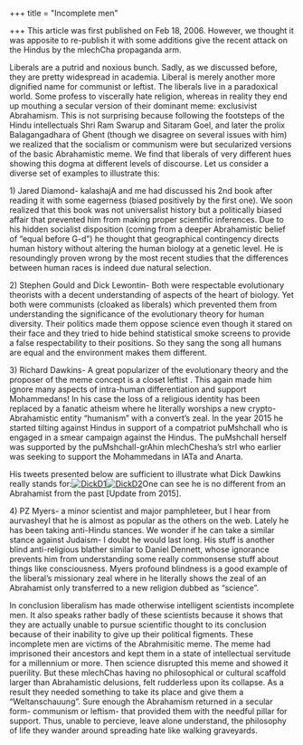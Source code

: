 +++
title = "Incomplete men"

+++
This article was first published on Feb 18, 2006. However, we thought it
was apposite to re-publish it with some additions give the recent attack
on the Hindus by the mlechCha propaganda arm.

Liberals are a putrid and noxious bunch. Sadly, as we discussed before,
they are pretty widespread in academia. Liberal is merely another more
dignified name for communist or leftist. The liberals live in a
paradoxical world. Some profess to viscerally hate religion, whereas in
reality they end up mouthing a secular version of their dominant meme:
exclusivist Abrahamism. This is not surprising because following the
footsteps of the Hindu intellectuals Shri Ram Swarup and Sitaram Goel,
and later the prolix Balagangadhara of Ghent (though we disagree on
several issues with him) we realized that the socialism or communism
were but secularized versions of the basic Abrahamistic meme. We find
that liberals of very different hues showing this dogma at different
levels of discourse. Let us consider a diverse set of examples to
illustrate this:

1\) Jared Diamond- kalashajA and me had discussed his 2nd book after
reading it with some eagerness (biased positively by the first one). We
soon realized that this book was not universalist history but a
politically biased affair that prevented him from making proper
scientific inferences. Due to his hidden socialist disposition (coming
from a deeper Abrahamistic belief of “equal before G-d”) he thought that
geographical contingency directs human history without altering the
human biology at a genetic level. He is resoundingly proven wrong by the
most recent studies that the differences between human races is indeed
due natural selection.

2\) Stephen Gould and Dick Lewontin- Both were respectable evolutionary
theorists with a decent understanding of aspects of the heart of
biology. Yet both were communists (cloaked as liberals) which prevented
them from understanding the significance of the evolutionary theory for
human diversity. Their politics made them oppose science even though it
stared on their face and they tried to hide behind statistical smoke
screens to provide a false respectability to their positions. So they
sang the song all humans are equal and the environment makes them
different.

3\) Richard Dawkins- A great popularizer of the evolutionary theory and
the proposer of the meme concept is a closet leftist . This again made
him ignore many aspects of intra-human differentiation and support
Mohammedans\! In his case the loss of a religious identity has been
replaced by a fanatic atheism where he literally worships a new
crypto-Abrahamistic entity “humanism” with a convert’s zeal. In the year
2015 he started tilting against Hindus in support of a compatriot
puMshchalI who is engaged in a smear campaign against the Hindus. The
puMshchalI herself was supported by the puMshchalI-grAhin mlechChesha’s
strI who earlier was seeking to support the Mohammedans in lATa and
Anarta.

His tweets presented below are sufficient to illustrate what Dick
Dawkins really stands
for:[![DickD1](https://manasataramgini.files.wordpress.com/2006/02/dickd1.jpg?w=407&h=231)![DickD2](https://manasataramgini.files.wordpress.com/2006/02/dickd2.jpg?w=404&h=125)](https://manasataramgini.files.wordpress.com/2006/02/dickd2.jpg)One
can see he is no different from an Abrahamist from the past \[Update
from 2015\].

4\) PZ Myers- a minor scientist and major pamphleteer, but I hear from
aurvasheyI that he is almost as popular as the others on the web. Lately
he has been taking anti-Hindu stances. We wonder if he can take a
similar stance against Judaism- I doubt he would last long. His stuff is
another blind anti-religious blather similar to Daniel Dennett, whose
ignorance prevents him from understanding some really commonsense stuff
about things like consciousness. Myers profound blindness is a good
example of the liberal’s missionary zeal where in he literally shows the
zeal of an Abrahamist only transferred to a new religion dubbed as
“science”.

In conclusion liberalism has made otherwise intelligent scientists
incomplete men. It also speaks rather badly of these scientists because
it shows that they are actually unable to pursue scientific thought to
its conclusion because of their inability to give up their political
figments. These incomplete men are victims of the Abrahmisitic meme. The
meme had imprisoned their ancestors and kept them in a state of
intellectual servitude for a millennium or more. Then science disrupted
this meme and showed it puerility. But these mlechChas having no
philosophical or cultural scaffold larger than Abrahamistic delusions,
felt rudderless upon its collapse. As a result they needed something to
take its place and give them a “Weltanschauung”. Sure enough the
Abrahamism returned in a secular form- communism or leftism- that
provided them with the needful pillar for support. Thus, unable to
percieve, leave alone understand, the philosophy of life they wander
around spreading hate like walking graveyards.
